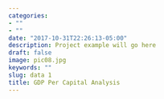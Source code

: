 ```yaml
---
categories:
- ""
- ""
date: "2017-10-31T22:26:13-05:00"
description: Project example will go here
draft: false
image: pic08.jpg
keywords: ""
slug: data 1
title: GDP Per Capital Analysis
---
```

